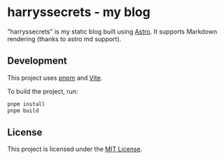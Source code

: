 # harryssecrets - my blog

"harryssecrets" is my static blog built using [Astro](https://astro.build/). It supports Markdown rendering (thanks to astro md support).

## Development

This project uses [pnpm](https://pnpm.io/) and [Vite](https://vitejs.dev).

To build the project, run:

```bash
pnpm install
pnpm build
```

## License

This project is licensed under the [MIT License](LICENSE).
